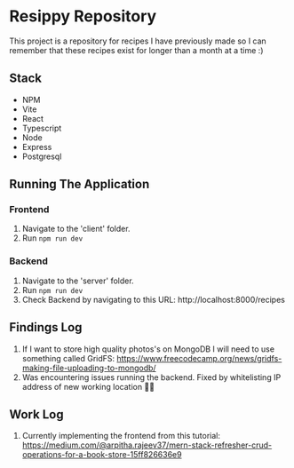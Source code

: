 # Resippy Repository

This project is a repository for recipes I have previously made so I can remember that these recipes exist for longer than a month at a time :)

## Stack

- NPM
- Vite
- React
- Typescript
- Node
- Express
- Postgresql

## Running The Application

### Frontend

1. Navigate to the 'client' folder.
2. Run `npm run dev`

### Backend

1. Navigate to the 'server' folder.
2. Run `npm run dev`
3. Check Backend by navigating to this URL: http://localhost:8000/recipes

## Findings Log

1. If I want to store high quality photos's on MongoDB I will need to use something called GridFS: https://www.freecodecamp.org/news/gridfs-making-file-uploading-to-mongodb/
2. Was encountering issues running the backend. Fixed by whitelisting IP address of new working location 🤦‍♀️

## Work Log

1. Currently implementing the frontend from this tutorial: https://medium.com/@arpitha.rajeev37/mern-stack-refresher-crud-operations-for-a-book-store-15ff826636e9
